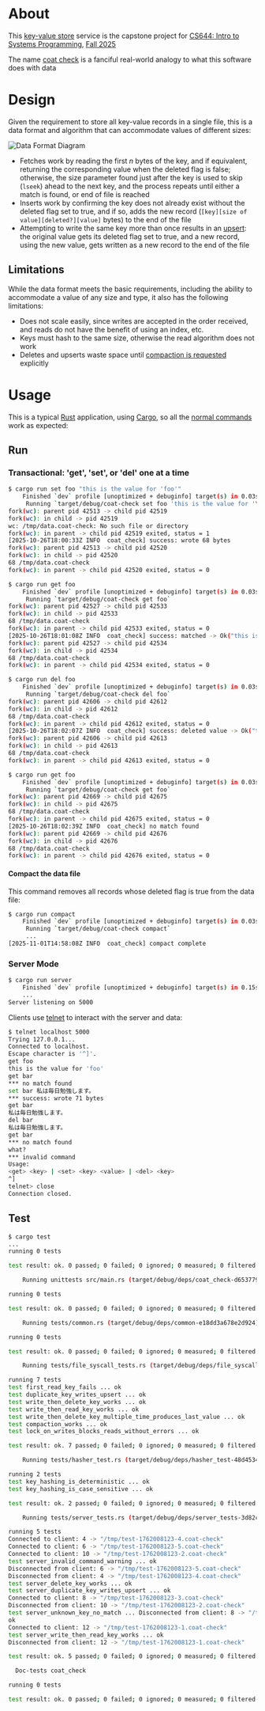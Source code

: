 # About

This [key-value store](https://en.wikipedia.org/wiki/Key%E2%80%93value_database) service is the capstone project for [CS644: Intro to Systems Programming](https://iafisher.com/cs644), [Fall 2025](https://iafisher.com/cs644/fall2025)

The name [coat check](https://dictionary.cambridge.org/example/english/coat-check) is a fanciful real-world analogy to what this software does with data

# Design

Given the requirement to store all key-value records in a single file, this is a data format and algorithm that can accommodate values of different sizes:

![Data Format Diagram](doc/data.png?raw=true)

- Fetches work by reading the first *n* bytes of the key, and if equivalent, returning the corresponding value when the deleted flag is false; otherwise, the size parameter found just after the key is used to skip (`lseek`) ahead to the next key, and the process repeats until either a match is found, or end of file is reached
- Inserts work by confirming the key does not already exist without the deleted flag set to true, and if so, adds the new record (`[key][size of value][deleted?][value]` bytes) to the end of the file
- Attempting to write the same key more than once results in an [upsert](https://en.wikipedia.org/wiki/Merge_%28SQL%29): the original value gets its deleted flag set to true, and a new record, using the new value, gets written as a new record to the end of the file

## Limitations

While the data format meets the basic requirements, including the ability to accommodate a value of any size and type, it also has the following limitations:

- Does not scale easily, since writes are accepted in the order received, and reads do not have the benefit of using an index, etc.
- Keys must hash to the same size, otherwise the read algorithm does not work
- Deletes and upserts waste space until [compaction is requested](#compact-the-data-file) explicitly

# Usage

This is a typical [Rust](https://www.rust-lang.org/) application, using [Cargo](https://doc.rust-lang.org/cargo/index.html), so all the [normal commands](https://doc.rust-lang.org/cargo/commands/index.html) work as expected:

## Run

### Transactional: 'get', 'set', or 'del' one at a time

```sh
$ cargo run set foo "this is the value for 'foo'"
    Finished `dev` profile [unoptimized + debuginfo] target(s) in 0.03s
     Running `target/debug/coat-check set foo 'this is the value for '\''foo'\'''`
fork(wc): parent pid 42513 -> child pid 42519
fork(wc): in child -> pid 42519
wc: /tmp/data.coat-check: No such file or directory
fork(wc): in parent -> child pid 42519 exited, status = 1
[2025-10-26T18:00:33Z INFO  coat_check] success: wrote 68 bytes
fork(wc): parent pid 42513 -> child pid 42520
fork(wc): in child -> pid 42520
68 /tmp/data.coat-check
fork(wc): in parent -> child pid 42520 exited, status = 0
```

```sh
$ cargo run get foo
    Finished `dev` profile [unoptimized + debuginfo] target(s) in 0.03s
     Running `target/debug/coat-check get foo`
fork(wc): parent pid 42527 -> child pid 42533
fork(wc): in child -> pid 42533
68 /tmp/data.coat-check
fork(wc): in parent -> child pid 42533 exited, status = 0
[2025-10-26T18:01:08Z INFO  coat_check] success: matched -> Ok("this is the value for 'foo'")
fork(wc): parent pid 42527 -> child pid 42534
fork(wc): in child -> pid 42534
68 /tmp/data.coat-check
fork(wc): in parent -> child pid 42534 exited, status = 0
```

```sh
$ cargo run del foo
    Finished `dev` profile [unoptimized + debuginfo] target(s) in 0.03s
     Running `target/debug/coat-check del foo`
fork(wc): parent pid 42606 -> child pid 42612
fork(wc): in child -> pid 42612
68 /tmp/data.coat-check
fork(wc): in parent -> child pid 42612 exited, status = 0
[2025-10-26T18:02:07Z INFO  coat_check] success: deleted value -> Ok("this is the value for 'foo'")
fork(wc): parent pid 42606 -> child pid 42613
fork(wc): in child -> pid 42613
68 /tmp/data.coat-check
fork(wc): in parent -> child pid 42613 exited, status = 0

$ cargo run get foo
    Finished `dev` profile [unoptimized + debuginfo] target(s) in 0.03s
     Running `target/debug/coat-check get foo`
fork(wc): parent pid 42669 -> child pid 42675
fork(wc): in child -> pid 42675
68 /tmp/data.coat-check
fork(wc): in parent -> child pid 42675 exited, status = 0
[2025-10-26T18:02:39Z INFO  coat_check] no match found
fork(wc): parent pid 42669 -> child pid 42676
fork(wc): in child -> pid 42676
68 /tmp/data.coat-check
fork(wc): in parent -> child pid 42676 exited, status = 0
```

#### Compact the data file

This command removes all records whose deleted flag is true from the data file:

```sh
$ cargo run compact
    Finished `dev` profile [unoptimized + debuginfo] target(s) in 0.03s
     Running `target/debug/coat-check compact`
     ...
[2025-11-01T14:58:08Z INFO  coat_check] compact complete
```

### Server Mode

```sh
$ cargo run server
    Finished `dev` profile [unoptimized + debuginfo] target(s) in 0.15s
    ...
Server listening on 5000
```

Clients use [telnet](https://en.wikipedia.org/wiki/Telnet) to interact with the server and data:

```sh
$ telnet localhost 5000
Trying 127.0.0.1...
Connected to localhost.
Escape character is '^]'.
get foo
this is the value for 'foo'
get bar
*** no match found
set bar 私は毎日勉強します。
*** success: wrote 71 bytes
get bar
私は毎日勉強します。
del bar
私は毎日勉強します。
get bar
*** no match found
what?
*** invalid command
Usage:
<get> <key> | <set> <key> <value> | <del> <key>
^]
telnet> close
Connection closed.
```

## Test
```sh
$ cargo test
...
running 0 tests

test result: ok. 0 passed; 0 failed; 0 ignored; 0 measured; 0 filtered out; finished in 0.00s

    Running unittests src/main.rs (target/debug/deps/coat_check-d653779de2de4076)

running 0 tests

test result: ok. 0 passed; 0 failed; 0 ignored; 0 measured; 0 filtered out; finished in 0.00s

    Running tests/common.rs (target/debug/deps/common-e18dd3a678e2d924)

running 0 tests

test result: ok. 0 passed; 0 failed; 0 ignored; 0 measured; 0 filtered out; finished in 0.00s

    Running tests/file_syscall_tests.rs (target/debug/deps/file_syscall_tests-1bc8364e6a863a5d)

running 7 tests
test first_read_key_fails ... ok
test duplicate_key_writes_upsert ... ok
test write_then_delete_key_works ... ok
test write_then_read_key_works ... ok
test write_then_delete_key_multiple_time_produces_last_value ... ok
test compaction_works ... ok
test lock_on_writes_blocks_reads_without_errors ... ok

test result: ok. 7 passed; 0 failed; 0 ignored; 0 measured; 0 filtered out; finished in 1.11s

    Running tests/hasher_test.rs (target/debug/deps/hasher_test-48d45347db5a6769)

running 2 tests
test key_hashing_is_deterministic ... ok
test key_hashing_is_case_sensitive ... ok

test result: ok. 2 passed; 0 failed; 0 ignored; 0 measured; 0 filtered out; finished in 0.00s

    Running tests/server_tests.rs (target/debug/deps/server_tests-3d82c51ee34446ef)

running 5 tests
Connected to client: 4 -> "/tmp/test-1762008123-4.coat-check"
Connected to client: 6 -> "/tmp/test-1762008123-5.coat-check"
Connected to client: 10 -> "/tmp/test-1762008123-2.coat-check"
test server_invalid_command_warning ... ok
Disconnected from client: 6 -> "/tmp/test-1762008123-5.coat-check"
Disconnected from client: 4 -> "/tmp/test-1762008123-4.coat-check"
test server_delete_key_works ... ok
test server_duplicate_key_writes_upsert ... ok
Connected to client: 8 -> "/tmp/test-1762008123-3.coat-check"
Disconnected from client: 10 -> "/tmp/test-1762008123-2.coat-check"
test server_unknown_key_no_match ... Disconnected from client: 8 -> "/tmp/test-1762008123-3.coat-check"
ok
Connected to client: 12 -> "/tmp/test-1762008123-1.coat-check"
test server_write_then_read_key_works ... ok
Disconnected from client: 12 -> "/tmp/test-1762008123-1.coat-check"

test result: ok. 5 passed; 0 failed; 0 ignored; 0 measured; 0 filtered out; finished in 0.21s

  Doc-tests coat_check

running 0 tests

test result: ok. 0 passed; 0 failed; 0 ignored; 0 measured; 0 filtered out; finished in 0.00s
```
